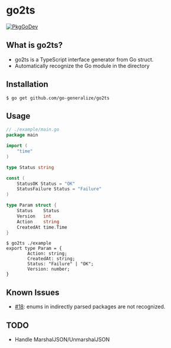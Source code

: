 # go2ts
[![PkgGoDev](https://pkg.go.dev/badge/go-generalize/go2ts)](https://pkg.go.dev/github.com/go-generalize/go2ts)

## What is go2ts?
- go2ts is a TypeScript interface generator from Go struct.
- Automatically recognize the Go module in the directory

## Installation
```console
$ go get github.com/go-generalize/go2ts
```

## Usage

```go
// ./example/main.go
package main

import (
    "time"
)

type Status string

const (
    StatusOK Status = "OK"
    StatusFailure Status = "Failure"
)

type Param struct {
    Status    Status
    Version   int
    Action    string
    CreatedAt time.Time
}
```

```console
$ go2ts ./example
export type Param = {
        Action: string;
        CreatedAt: string;
        Status: "Failure" | "OK";
        Version: number;
}
```

## Known Issues
- [#18](https://github.com/go-generalize/go2ts/issues/18): enums in indirectly parsed packages are not recognized.

## TODO
- Handle MarshalJSON/UnmarshalJSON
